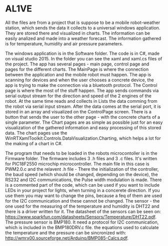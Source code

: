 # AL1VE


All the files are from a project that is suppose to be a mobile robot-weather station, which sends the data it collects to a universal windows application. They are stored there and visualized in charts. The information can be easily analized and made into a weather forecast. The information gathered is for temperature, humidity and air pressure parameters.

The windows application is in the Software folder. The code is in C#, made on visual studio 2015. In the folder you can see the xaml and xaml.cs files of the project. The app has several pages - main page, control page and pages for the different charts. 
The MainPage is where the connection between the application and the mobile robot must happen. The app is scanning for devices and when the user chooses a concrete device, the app is trying to make the connection via a bluetooth protocol.
The Control page is where the most of the stuff happen. The app sends commands via serial output stream for the direction and speed of the 2 engines of the robot. At the same time reads and collects in Lists the data comming from the robot via serial input stream. After the data comes at the serial port, it is stored in an array and visualized on the ControlPage screen. There is a button that sends the user to the other page - with the concrete charts of a single parameter. The Chart pages are as simple as possible just for an easy visualization of the gathered information and easy processing of this stored data.
The chart pages use the WinRTXamlToolkit.Controls.DataVisualization.Charting, which helps a lot for the making of a chart in C#.

The program that needs to be loaded in the robots microcontoller is in the Firmware folder. The firmware includes 3 .h files and 3 .c files. It's written for PIC18F2550 microchip microcontroller. The main file in this case is PWM2.0.c and the relavent .h file - There the initialization of the controller, the baud speed (which should be changed, depending on the device), the RS232 and I2C communications, the Pulse width modulation is made.
There is a commented part of the code, which can be used if you want to include LEDs in your project for lights, when turning in a concerete direction. If you use them you may want to change the pins, because a feq of them are used for the I2C communication and these cannot be changed.
The sensor - the one used for the measuring of the temperature and humidity is DHT22 and there is a driver written for it. The datasheet of the sensors can be seen on: https://www.sparkfun.com/datasheets/Sensors/Temperature/DHT22.pdf. The pressure sensor is BMP180. It need a protocol for I2C communication, which is included in the BMP180DRV.c file. the equations used to calculate the temperature and the pressure can be sincronized with: http://wmrx00.sourceforge.net/Arduino/BMP085-Calcs.pdf.

